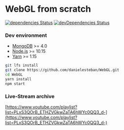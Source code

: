 WebGL from scratch
===

[![dependencies Status](https://david-dm.org/danielesteban/WebGL/status.svg)](https://david-dm.org/danielesteban/WebGL)
[![devDependencies Status](https://david-dm.org/danielesteban/WebGL/dev-status.svg)](https://david-dm.org/danielesteban/WebGL?type=dev)

### Dev environment

 * [MongoDB](https://www.mongodb.com/download-center/community) >= 4.0
 * [Node.js](https://nodejs.org/en/download/) >= 10.15
 * [Yarn](https://yarnpkg.com/en/docs/install) >= 1.15

```bash
git lfs install
git clone https://github.com/danielesteban/WebGL.git
cd WebGL
yarn install
npm start
```

### Live-Stream archive

[https://www.youtube.com/playlist?list=PLxS3QOrB_ETHZVGkwZaTA6hWYc0QQ3_d-](https://www.youtube.com/playlist?list=PLxS3QOrB_ETHZVGkwZaTA6hWYc0QQ3_d-)

